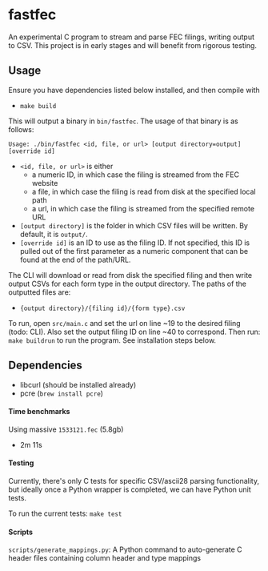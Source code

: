 # fastfec

An experimental C program to stream and parse FEC filings, writing output to CSV. This project is in early stages and will benefit from rigorous testing.

## Usage

Ensure you have dependencies listed below installed, and then compile with
* `make build`

This will output a binary in `bin/fastfec`. The usage of that binary is as follows:

`Usage: ./bin/fastfec <id, file, or url> [output directory=output] [override id]`

* `<id, file, or url>` is either
  * a numeric ID, in which case the filing is streamed from the FEC website
  * a file, in which case the filing is read from disk at the specified local path
  * a url, in which case the filing is streamed from the specified remote URL
* `[output directory]` is the folder in which CSV files will be written. By default, it is `output/`.
* `[override id]` is an ID to use as the filing ID. If not specified, this ID is pulled out of the first parameter as a numeric component that can be found at the end of the path/URL.

The CLI will download or read from disk the specified filing and then write output CSVs for each form type in the output directory. The paths of the outputted files are:
* `{output directory}/{filing id}/{form type}.csv`

To run, open `src/main.c` and set the url on line ~19 to the desired filing (todo: CLI).
Also set the output filing ID on line ~40 to correspond.
Then run: `make buildrun` to run the program. See installation steps below.

## Dependencies

* libcurl (should be installed already)
* pcre (`brew install pcre`)

#### Time benchmarks

Using massive `1533121.fec` (5.8gb)

* 2m 11s

#### Testing

Currently, there's only C tests for specific CSV/ascii28 parsing functionality, but ideally once a Python wrapper is completed, we can have Python unit tests.

To run the current tests: `make test`

#### Scripts

`scripts/generate_mappings.py`: A Python command to auto-generate C header files containing column header and type mappings
